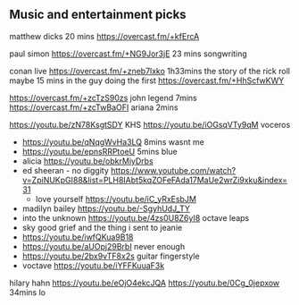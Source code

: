 ## Music and entertainment picks

matthew dicks 20 mins https://overcast.fm/+kfErcA

paul simon https://overcast.fm/+NG9Jor3jE  23 mins songwriting

conan live https://overcast.fm/+zneb7lxko 1h33mins
the story of the rick roll maybe 15 mins in the guy doing the first https://overcast.fm/+HhScfwKWY


https://overcast.fm/+zcTzS90zs john legend 7mins https://overcast.fm/+zcTwBaOFI ariana 2mins


https://youtu.be/zN78KsgtSDY KHS
https://youtu.be/iOGsqVTy9qM voceros
- https://youtu.be/qNqgWvHa3LQ 8mins wasnt me
- https://youtu.be/epnsRRPtoeU 5mins blue
- alicia https://youtu.be/obkrMiyDrbs
- ed sheeran - no diggity https://www.youtube.com/watch?v=ZpiNUKpGI88&list=PLH8IAbt5kqZOFeFAda17MaUe2wrZi9xku&index=31 
	- love yourself https://youtu.be/iC_yRxEsbJM
- madilyn bailey https://youtu.be/-SgyhUdJ_TY
- into the unknown https://youtu.be/4zs0U8Z6yI8 octave leaps
- sky good grief and the thing i sent to jeanie 
- https://youtu.be/iwfQKua9B18
- https://youtu.be/aUOpj29BrbI never enough
- https://youtu.be/2bx9vTF8x2s guitar fingerstyle
- voctave https://youtu.be/iYFFKuuaF3k


hilary hahn https://youtu.be/eOjO4ekcJQA
https://youtu.be/0Cg_0jepxow 34mins lo
